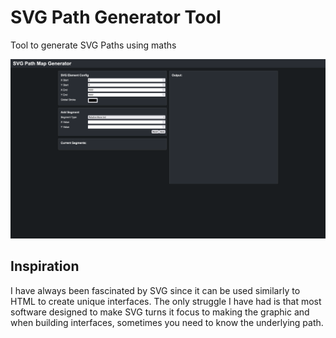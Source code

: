 # SVG Path Generator Tool

Tool to generate SVG Paths using maths

![app](/docs/app-screenshot.png)

## Inspiration

I have always been fascinated by SVG since it can be used similarly to HTML to create unique interfaces.  The only struggle I have had is that most software designed to make SVG turns it focus to making the graphic and when building interfaces, sometimes you need to know the underlying path.